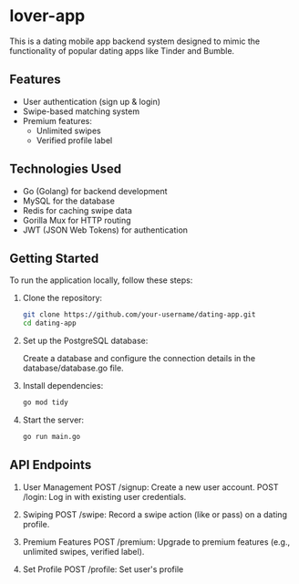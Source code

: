 # lover-app

This is a dating mobile app backend system designed to mimic the functionality of popular dating apps like Tinder and Bumble.

## Features

- User authentication (sign up & login)
- Swipe-based matching system
- Premium features:
  - Unlimited swipes
  - Verified profile label

## Technologies Used

- Go (Golang) for backend development
- MySQL for the database
- Redis for caching swipe data
- Gorilla Mux for HTTP routing
- JWT (JSON Web Tokens) for authentication

## Getting Started

To run the application locally, follow these steps:

1. Clone the repository:

   ```bash
   git clone https://github.com/your-username/dating-app.git
   cd dating-app

2. Set up the PostgreSQL database:

    Create a database and configure the connection details in the database/database.go file.

3. Install dependencies:
   ```bash
   go mod tidy

4. Start the server:
   ```bash
   go run main.go


## API Endpoints

1. User Management
    POST /signup: Create a new user account.
    POST /login: Log in with existing user credentials.

2. Swiping
    POST /swipe: Record a swipe action (like or pass) on a dating profile.

3. Premium Features
    POST /premium: Upgrade to premium features (e.g., unlimited swipes, verified label).

4. Set Profile
    POST /profile: Set user's profile 
